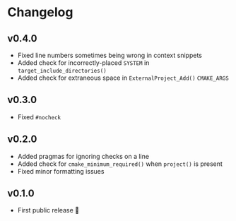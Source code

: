 # Changelog

## v0.4.0

-   Fixed line numbers sometimes being wrong in context snippets
-   Added check for incorrectly-placed `SYSTEM` in `target_include_directories()`
-   Added check for extraneous space in `ExternalProject_Add()` `CMAKE_ARGS`

## v0.3.0

-   Fixed `#nocheck`

## v0.2.0

-   Added pragmas for ignoring checks on a line
-   Added check for `cmake_minimum_required()` when `project()` is present
-   Fixed minor formatting issues

## v0.1.0

-   First public release 🎉&#xFE0F;
